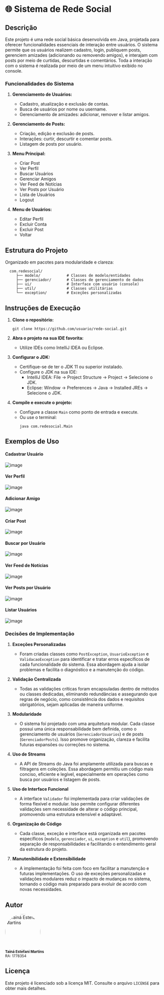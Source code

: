 # 🌐 Sistema de Rede Social

## Descrição
Este projeto é uma rede social básica desenvolvida em Java, projetada para oferecer funcionalidades essenciais de interação entre usuários. O sistema permite que os usuários realizem cadastro, login, publiquem posts, gerenciem amizades (adicionando ou removendo amigos), e interajam com posts por meio de curtidas, descurtidas e comentários. Toda a interação com o sistema é realizada por meio de um menu intuitivo exibido no console.

### Funcionalidades do Sistema

1. **Gerenciamento de Usuários:**
   - Cadastro, atualização e exclusão de contas.
   - Busca de usuários por nome ou username.
   - Gerenciamento de amizades: adicionar, remover e listar amigos.

2. **Gerenciamento de Posts:**
   - Criação, edição e exclusão de posts.
   - Interações: curtir, descurtir e comentar posts.
   - Listagem de posts por usuário.

3. **Menu Principal:**
   - Criar Post
   - Ver Perfil
   - Buscar Usuários
   - Gerenciar Amigos
   - Ver Feed de Notícias
   - Ver Posts por Usuário
   - Lista de Usuários
   - Logout

4. **Menu de Usuários:**
   - Editar Perfil
   - Excluir Conta
   - Excluir Post
   - Voltar

## Estrutura do Projeto
Organizado em pacotes para modularidade e clareza:
```
  com.redesocial/
     ├── modelo/            # Classes de modelo/entidades
     ├── gerenciador/       # Classes de gerenciamento de dados
     ├── ui/                # Interface com usuário (console)
     ├── util/              # Classes utilitárias
     └── exception/         # Exceções personalizadas
 ```

## Instruções de Execução

1. **Clone o repositório:**
   ```
   git clone https://github.com/usuario/rede-social.git
   ```
   
2. **Abra o projeto na sua IDE favorita:**
   - Utilize IDEs como IntelliJ IDEA ou Eclipse.

3. **Configurar o JDK:**
   - Certifique-se de ter o JDK 11 ou superior instalado.
   - Configure o JDK na sua IDE:
      - IntelliJ IDEA: File -> Project Structure -> Project -> Selecione o JDK.
      - Eclipse: Window -> Preferences -> Java -> Installed JREs -> Selecione o JDK.

3. **Compile e execute o projeto:**
   - Configure a classe `Main` como ponto de entrada e execute.
   - Ou use o terminal:
       ```
       java com.redesocial.Main
       ```

## Exemplos de Uso

#### Cadastrar Usuário
![image](https://github.com/user-attachments/assets/0e3f5b0d-e877-4765-9c99-99b54b7525c2)

#### Ver Perfil
![image](https://github.com/user-attachments/assets/07b90124-be82-4684-94eb-6a36c245432e)

#### Adicionar Amigo
![image](https://github.com/user-attachments/assets/0385b81d-fa25-4655-979b-cf5457e68ead)

#### Criar Post
![image](https://github.com/user-attachments/assets/e51c92cb-47da-448f-af06-8fa16e1280e8)

#### Buscar por Usuário
![image](https://github.com/user-attachments/assets/07e4ae37-ba2c-4eab-a46f-919f6fbc2d66)

#### Ver Feed de Notícias
![image](https://github.com/user-attachments/assets/dc20a5f2-5f2f-445e-a96c-ddd56790e125)

#### Ver Posts por Usuário
![image](https://github.com/user-attachments/assets/1916f0a7-eaf8-4690-9fd4-64e436fdf17d)

#### Listar Usuários
![image](https://github.com/user-attachments/assets/d194489c-39ec-4ee9-a5f0-e5d9003d713d)


### Decisões de Implementação

1. **Exceções Personalizadas**
   - Foram criadas classes como `PostException`, `UsuarioException` e `ValidacaoException` para identificar e tratar erros específicos de cada funcionalidade do sistema. Essa abordagem ajuda a isolar problemas e facilita o diagnóstico e a manutenção do código.

2. **Validação Centralizada**
   - Todas as validações críticas foram encapsuladas dentro de métodos ou classes dedicadas, eliminando redundâncias e assegurando que regras de negócio, como consistência dos dados e requisitos obrigatórios, sejam aplicadas de maneira uniforme.

3. **Modularidade**
   - O sistema foi projetado com uma arquitetura modular. Cada classe possui uma única responsabilidade bem definida, como o gerenciamento de usuários (`GerenciadorUsuarios`) e de posts (`GerenciadorPosts`). Isso promove organização, clareza e facilita futuras expansões ou correções no sistema.

4. **Uso de Streams**
   - A API de Streams do Java foi amplamente utilizada para buscas e filtragens em coleções. Essa abordagem permitiu um código mais conciso, eficiente e legível, especialmente em operações como busca por usuários e listagem de posts.

5. **Uso de Interface Funcional**
   - A interface `Validador` foi implementada para criar validações de forma flexível e modular. Isso permite configurar diferentes validações sem necessidade de alterar o código principal, promovendo uma estrutura extensível e adaptável.

6. **Organização do Código**
   - Cada classe, exceção e interface está organizada em pacotes específicos (`modelo`, `gerenciador`, `ui`, `exception` e `util`), promovendo separação de responsabilidades e facilitando o entendimento geral da estrutura do projeto.

7. **Manutenibilidade e Extensibilidade**
   - A implementação foi feita com foco em facilitar a manutenção e futuras implementações. O uso de exceções personalizadas e validações modulares reduz o impacto de mudanças no sistema, tornando o código mais preparado para evoluir de acordo com novas necessidades.

## Autor
<div align="left">
  <a href="https://github.com/tainaestefani">
    <img alt="Tainá Estefani Martins" src="https://avatars.githubusercontent.com/u/154456749?v=4" width="115" style="border-radius:50%">
  </a>
  <br>
  <sub><b>Tainá Estefani Martins</b></sub><br>
  <sub>RA: 1778354</sub><br>
</div>

## Licença
Este projeto é licenciado sob a licença MIT. Consulte o arquivo `LICENSE` para obter mais detalhes.
